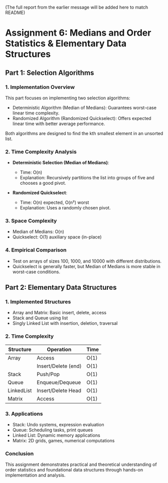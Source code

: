 (The full report from the earlier message will be added here to match README)

# Assignment 6: Medians and Order Statistics & Elementary Data Structures

## Part 1: Selection Algorithms

### 1. Implementation Overview
This part focuses on implementing two selection algorithms:
- Deterministic Algorithm (Median of Medians): Guarantees worst-case linear time complexity.
- Randomized Algorithm (Randomized Quickselect): Offers expected linear time with better average performance.

Both algorithms are designed to find the kth smallest element in an unsorted list.

### 2. Time Complexity Analysis
- **Deterministic Selection (Median of Medians)**:
  - Time: O(n)
  - Explanation: Recursively partitions the list into groups of five and chooses a good pivot.

- **Randomized Quickselect**:
  - Time: O(n) expected, O(n²) worst
  - Explanation: Uses a randomly chosen pivot.

### 3. Space Complexity
- Median of Medians: O(n)
- Quickselect: O(1) auxiliary space (in-place)

### 4. Empirical Comparison
- Test on arrays of sizes 100, 1000, and 10000 with different distributions.
- Quickselect is generally faster, but Median of Medians is more stable in worst-case conditions.

## Part 2: Elementary Data Structures

### 1. Implemented Structures
- Array and Matrix: Basic insert, delete, access
- Stack and Queue using list
- Singly Linked List with insertion, deletion, traversal

### 2. Time Complexity
| Structure | Operation           | Time    |
|-----------|---------------------|---------|
| Array     | Access              | O(1)    |
|           | Insert/Delete (end) | O(1)    |
| Stack     | Push/Pop            | O(1)    |
| Queue     | Enqueue/Dequeue     | O(1)    |
| LinkedList| Insert/Delete Head  | O(1)    |
| Matrix    | Access              | O(1)    |

### 3. Applications
- Stack: Undo systems, expression evaluation
- Queue: Scheduling tasks, print queues
- Linked List: Dynamic memory applications
- Matrix: 2D grids, games, numerical computations

### Conclusion
This assignment demonstrates practical and theoretical understanding of order statistics and foundational data structures through hands-on implementation and analysis.